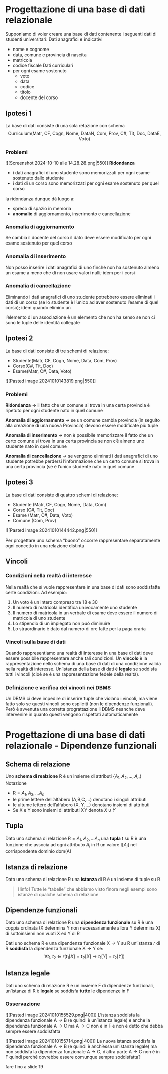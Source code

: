 # Progettazione di una base di dati relazionale
Supponiamo di voler creare una base di dati contenente i seguenti dati di studenti universitari:
Dati anagrafici e indicativi
- nome e cognome
- data, comune e provincia di nascita
- matricola
- codice fiscale
Dati curriculari
- per ogni esame sostenuto
	- voto
	- data
	- codice
	- titolo
	- docente del corso

## Ipotesi 1
La base di dati consiste di una sola relazione con schema
$$
\text{Curriculum(Matr, CF, Cogn, Nome, DataN, Com, Prov, C\#, Tit, Doc, DataE, Voto)}
$$
### Problemi
![[Screenshot 2024-10-10 alle 14.28.28.png|550]]
**Ridondanza**
- i dati anagrafici di uno studente sono memorizzati per ogni esame sostenuto dallo studente
- i dati di un corso sono memorizzati  per ogni esame sostenuto per quel corso

la ridondanza dunque dà luogo a:
- spreco di spazio in memoria
- **anomalie** di aggiornamento, inserimento e cancellazione

### Anomalia di aggiornamento
Se cambia il docente del corso il dato deve essere modificato per ogni esame sostenuto per quel corso

### Anomalia di inserimento
Non posso inserire i dati anagrafici di uno finché non ha sostenuto almeno un esame a meno che di non usare valori nulli; idem per i corsi

### Anomalia di cancellazione
Eliminando i dati anagrafici di uno studente potrebbero essere eliminati i dati di un corso (se lo studente è l’unico ad aver sostenuto l’esame di quel corso); idem quando elimino un 

l’elemento di un associazione è un elemento che non ha senso se non ci sono le tuple delle identità collegate
## Ipotesi 2
La base di dati consiste di tre schemi di relazione:
- $\text{Studente(Matr, CF, Cogn, Nome, Data, Com, Prov)}$
- $\text{Corso(C\#, Tit, Doc)}$
- $\text{Esame(Matr, C\#, Data, Voto)}$

![[Pasted image 20241010143819.png|550]]

### Problemi
**Ridondanza** → il fatto che un comune si trova in una certa provincia è ripetuto per ogni studente nato in quel comune

**Anomalia di aggiornamento** → se un comune cambia provincia (in seguito alla creazione di una nuova
Provincia) devono essere modificate più tuple

**Anomalia di inserimento** → non è possibile memorizzare il fatto che un certo comune si trova in una certa provincia se non c’è almeno uno studente nato in quel comune

**Anomalia di cancellazione** → se vengono eliminati i dati anagrafici di uno studente potrebbe perdersi l’informazione che un certo comune si trova in una certa provincia (se è l’unico studente nato in quel comune

## Ipotesi 3
La base di dati consiste di quattro schemi di relazione:
- $\text{Studente (Matr, CF, Cogn, Nome, Data, Com)}$
- $\text{Corso (C\#, Tit, Doc)}$
- $\text{Esame (Matr, C\#, Data, Voto)}$
- $\text{Comune (Com, Prov)}$

![[Pasted image 20241010144442.png|550]]


Per progettare uno schema “buono” occorre rappresentare separatamente ogni concetto in una relazione distinta

## Vincoli
### Condizioni nella realtà di interesse
Nella realtà che si vuole rappresentare in una base di dati
sono soddisfatte certe condizioni. Ad esempio:
1. Un voto è un intero compreso tra 18 e 30
2. Il numero di matricola identifica univocamente uno studente
3. Il numero di matricola in un verbale di esame deve essere il numero di matricola di uno studente
4. Lo stipendio di un impiegato non può diminuire
5. Lo straordinario è dato dal numero di ore fatte per la paga oraria

### Vincoli sulla base di dati
Quando rappresentiamo una realtà di interesse in una base di dati deve essere possibile rappresentare anche tali condizioni.
Un **vincolo** è la rappresentazione nello schema di una base di dati di una condizione valida nella realtà di interesse.
Un’istanza della base di dati è **legale** se soddisfa tutti i vincoli (cioè se è una rappresentazione fedele della realtà).

### Definizione e verifica dei vincoli nei DBMS
Un DBMS ci deve impedire di inserire tuple che violano i vincoli, ma viene fatto solo se questi vincoli sono espliciti (non le dipendenze funzionali). Però è avvenuta una corretta prograttazione il DBMS neanche deve intervenire in quanto questi vengono rispettati automaticamente


# Progettazione di una base di dati relazionale - Dipendenze funzionali
## Schema di relazione
Uno **schema di realzione** R è un insieme di attributi $\{A_{1}, A_{2}, \dots, A_{n}\}$
Notazione
- $\text{R}=A_{1}, A_{2}, \dots A_{n}$
- le prime lettere dell’alfabero ($\text{A,B,C,}\dots$) denotano i singoli attributi
- le ultume lettere dell’alfabero ($\text{X, Y,}\dots$) denotano insiemi di attributi
- Se $\text{X}$ e $\text{Y}$ sono insiemi di attributi $\text{XY}$ denota $X\cup Y$

## Tupla
Dato uno schema di relazione $\text{R}=A_{1}, A_{2}, \dots A_{n}$ una **tupla** $\text{t}$ su $\text{R}$ è una funzione che associa ad ogni attributo $A_{i}$ in $\text{R}$ un valore $\text{t}[A_{i}]$ nel corrispondente dominio $\text{dom(A)}$

## Istanza di relazione
Dato uno schema di relazione $\text{R}$ una **istanza** di $\text{R}$ è un insieme di tuple su $\text{R}$

>[!info]
>Tutte le “tabelle” che abbiamo visto finora negli esempi sono istanze di qualche schema di relazione


## Dipendenze funzionali
Dato uno schema di relazione $\text{R}$ una **dipendenza funzionale** su $\text{R}$ è una coppia ordinata (X determina Y non necessariamente allora Y determina X) di sottoinsiemi non vuoti $\text{X}$ ed $\text{Y}$ di $\text{R}$

Dati uno schema $\text{R}$ e una dipendenza funzionale $\text{X}\rightarrow\text{Y}$ su $\text{R}$ un’istanza $r$ di $\text{R}$ **soddisfa** la dipendenza funzionale $\text{X}\rightarrow\text{Y}$ se:
$$
\forall t_{1},t_{2}\in r (t_{1}[X]=t_{2}[X]\rightarrow t_{1}[Y]=t_{2}[Y])
$$

## Istanza legale
Dati uno schema di relazione $\text{R}$ e un insieme $\text{F}$ di dipendenze funzionali, un’istanza di $\text{R}$ è **legale** se soddisfa **tutte** le dipendenze in $\text{F}$

### Osservazione
![[Pasted image 20241010155529.png|400]] 
L’istanza soddisfa la dipendenza funzionale $\text{A} \rightarrow \text{B}$ (e quindi è un’istanza legale) e anche la dipendenza funzionale $\text{A}\rightarrow\text{C}$ ma $\text{A}\rightarrow\text{C}$ non è in $\text{F}$ e non è detto che debba sempre essere soddisfatta

![[Pasted image 20241010155714.png|400]]
La nuova istanza soddisfa la dipendenza funzionale $\text{A}\rightarrow\text{B}$ (e quindi è anch’essa un’istanza legale) ma non soddisfa la dipendenza funzionale $\text{A}\rightarrow\text{C}$, d’altra parte $\text{A}\rightarrow\text{C}$ non è in F quindi perché dovrebbe essere comunque sempre soddisfatta?

fare fino a slide 19